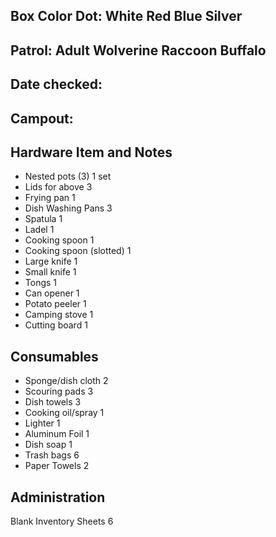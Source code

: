 ## Box Color Dot:  	White  Red  Blue  Silver	
## Patrol:  	Adult Wolverine Raccoon Buffalo
## Date checked:
## Campout:
			
## Hardware Item and Notes

- Nested pots (3)	1 set		
- Lids for above	3		
- Frying pan	1		
- Dish Washing Pans	3		
- Spatula	1		
- Ladel	1		
- Cooking spoon	1		
- Cooking spoon (slotted)	1		
- Large knife	1		
- Small knife	1		
- Tongs	1		
- Can opener	1		
- Potato peeler	1		
- Camping stove	1		
- Cutting board	1		
			
## Consumables			

- Sponge/dish cloth	2		
- Scouring pads	3		
- Dish towels	3		
- Cooking oil/spray	1		
- Lighter	1		
- Aluminum Foil	1		
- Dish soap	1		
- Trash bags	6		
- Paper Towels	2				

## Administration

Blank Inventory Sheets	6		
